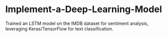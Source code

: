 # Implement-a-Deep-Learning-Model
Trained an LSTM model on the IMDB dataset for sentiment analysis, leveraging Keras/TensorFlow for text classification.
